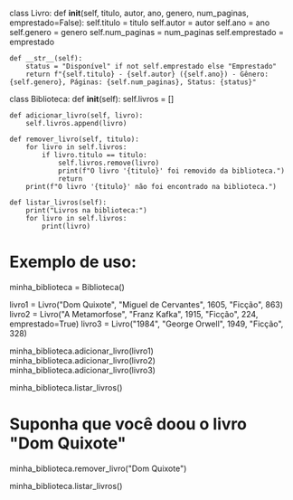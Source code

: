 class Livro:
    def __init__(self, titulo, autor, ano, genero, num_paginas, emprestado=False):
        self.titulo = titulo
        self.autor = autor
        self.ano = ano
        self.genero = genero
        self.num_paginas = num_paginas
        self.emprestado = emprestado

    def __str__(self):
        status = "Disponível" if not self.emprestado else "Emprestado"
        return f"{self.titulo} - {self.autor} ({self.ano}) - Gênero: {self.genero}, Páginas: {self.num_paginas}, Status: {status}"


class Biblioteca:
    def __init__(self):
        self.livros = []

    def adicionar_livro(self, livro):
        self.livros.append(livro)

    def remover_livro(self, titulo):
        for livro in self.livros:
            if livro.titulo == titulo:
                self.livros.remove(livro)
                print(f"O livro '{titulo}' foi removido da biblioteca.")
                return
        print(f"O livro '{titulo}' não foi encontrado na biblioteca.")

    def listar_livros(self):
        print("Livros na biblioteca:")
        for livro in self.livros:
            print(livro)


# Exemplo de uso:
minha_biblioteca = Biblioteca()

livro1 = Livro("Dom Quixote", "Miguel de Cervantes", 1605, "Ficção", 863)
livro2 = Livro("A Metamorfose", "Franz Kafka", 1915, "Ficção", 224, emprestado=True)
livro3 = Livro("1984", "George Orwell", 1949, "Ficção", 328)

minha_biblioteca.adicionar_livro(livro1)
minha_biblioteca.adicionar_livro(livro2)
minha_biblioteca.adicionar_livro(livro3)

minha_biblioteca.listar_livros()

# Suponha que você doou o livro "Dom Quixote"
minha_biblioteca.remover_livro("Dom Quixote")

minha_biblioteca.listar_livros()
